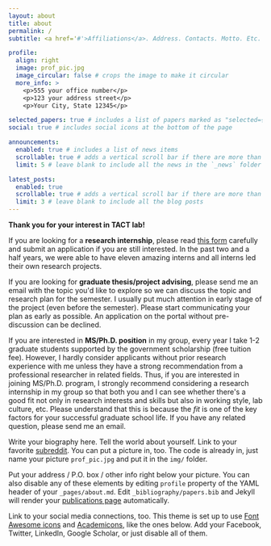 ```yaml
---
layout: about
title: about
permalink: /
subtitle: <a href='#'>Affiliations</a>. Address. Contacts. Motto. Etc.

profile:
  align: right
  image: prof_pic.jpg
  image_circular: false # crops the image to make it circular
  more_info: >
    <p>555 your office number</p>
    <p>123 your address street</p>
    <p>Your City, State 12345</p>

selected_papers: true # includes a list of papers marked as "selected={true}"
social: true # includes social icons at the bottom of the page

announcements:
  enabled: true # includes a list of news items
  scrollable: true # adds a vertical scroll bar if there are more than 3 news items
  limit: 5 # leave blank to include all the news in the `_news` folder

latest_posts:
  enabled: true
  scrollable: true # adds a vertical scroll bar if there are more than 3 new posts items
  limit: 3 # leave blank to include all the blog posts
---
```


<strong>Thank you for your interest in TACT lab!</strong>

If you are looking for a <strong>research internship</strong>, please read <a href="https://docs.google.com/forms/d/e/1FAIpQLSec-TJp1SAV_e76zzn3NzqMY3RN3Y-Hmbnr7LINENSKGSkhQA/viewform">this form</a> carefully and submit an application if you are still interested. In the past two and a half years, we were able to have eleven amazing interns and all interns led their own research projects.

If you are looking for <strong>graduate thesis/project advising</strong>, please send me an email with the topic you'd like to explore so we can discuss the topic and research plan for the semester. I usually put much attention in early stage of the project (even before the semester). Please start communicating your plan as early as possible. An application on the portal without pre-discussion can be declined.

If you are interested in <strong>MS/Ph.D. position</strong> in my group, every year I take 1-2 graduate students supported by the government scholarship (free tuition fee).
However, I hardly consider applicants without prior research experience with me unless they have a strong recommendation from a professional researcher in related fields. Thus, if you are interested in joining MS/Ph.D. program, I strongly recommend considering a research internship in my group so that both you and I can see whether there's a good fit not only in research interests and skills but also in working style, lab culture, etc. Please understand that this is because the *fit* is one of the key factors for your successful graduate school life. If you have any related question, please send me an email.



Write your biography here. Tell the world about yourself. Link to your favorite [subreddit](http://reddit.com). You can put a picture in, too. The code is already in, just name your picture `prof_pic.jpg` and put it in the `img/` folder.

Put your address / P.O. box / other info right below your picture. You can also disable any of these elements by editing `profile` property of the YAML header of your `_pages/about.md`. Edit `_bibliography/papers.bib` and Jekyll will render your [publications page](/al-folio/publications/) automatically.

Link to your social media connections, too. This theme is set up to use [Font Awesome icons](https://fontawesome.com/) and [Academicons](https://jpswalsh.github.io/academicons/), like the ones below. Add your Facebook, Twitter, LinkedIn, Google Scholar, or just disable all of them.
